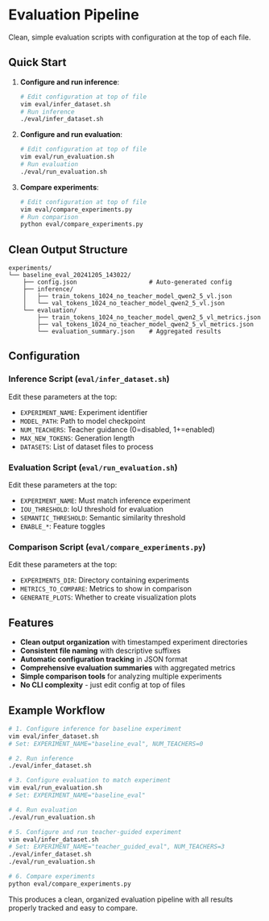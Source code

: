# Evaluation Pipeline

Clean, simple evaluation scripts with configuration at the top of each file.

## Quick Start

1. **Configure and run inference**:
   ```bash
   # Edit configuration at top of file
   vim eval/infer_dataset.sh
   # Run inference
   ./eval/infer_dataset.sh
   ```

2. **Configure and run evaluation**:
   ```bash
   # Edit configuration at top of file  
   vim eval/run_evaluation.sh
   # Run evaluation
   ./eval/run_evaluation.sh
   ```

3. **Compare experiments**:
   ```bash
   # Edit configuration at top of file
   vim eval/compare_experiments.py
   # Run comparison
   python eval/compare_experiments.py
   ```

## Clean Output Structure

```
experiments/
└── baseline_eval_20241205_143022/
    ├── config.json                    # Auto-generated config
    ├── inference/
    │   ├── train_tokens_1024_no_teacher_model_qwen2_5_vl.json
    │   └── val_tokens_1024_no_teacher_model_qwen2_5_vl.json
    └── evaluation/
        ├── train_tokens_1024_no_teacher_model_qwen2_5_vl_metrics.json
        ├── val_tokens_1024_no_teacher_model_qwen2_5_vl_metrics.json
        └── evaluation_summary.json    # Aggregated results
```

## Configuration

### Inference Script (`eval/infer_dataset.sh`)
Edit these parameters at the top:
- `EXPERIMENT_NAME`: Experiment identifier
- `MODEL_PATH`: Path to model checkpoint
- `NUM_TEACHERS`: Teacher guidance (0=disabled, 1+=enabled)
- `MAX_NEW_TOKENS`: Generation length
- `DATASETS`: List of dataset files to process

### Evaluation Script (`eval/run_evaluation.sh`)
Edit these parameters at the top:
- `EXPERIMENT_NAME`: Must match inference experiment
- `IOU_THRESHOLD`: IoU threshold for evaluation
- `SEMANTIC_THRESHOLD`: Semantic similarity threshold
- `ENABLE_*`: Feature toggles

### Comparison Script (`eval/compare_experiments.py`)
Edit these parameters at the top:
- `EXPERIMENTS_DIR`: Directory containing experiments
- `METRICS_TO_COMPARE`: Metrics to show in comparison
- `GENERATE_PLOTS`: Whether to create visualization plots

## Features

- **Clean output organization** with timestamped experiment directories
- **Consistent file naming** with descriptive suffixes
- **Automatic configuration tracking** in JSON format
- **Comprehensive evaluation summaries** with aggregated metrics
- **Simple comparison tools** for analyzing multiple experiments
- **No CLI complexity** - just edit config at top of files

## Example Workflow

```bash
# 1. Configure inference for baseline experiment
vim eval/infer_dataset.sh
# Set: EXPERIMENT_NAME="baseline_eval", NUM_TEACHERS=0

# 2. Run inference
./eval/infer_dataset.sh

# 3. Configure evaluation to match experiment
vim eval/run_evaluation.sh  
# Set: EXPERIMENT_NAME="baseline_eval"

# 4. Run evaluation
./eval/run_evaluation.sh

# 5. Configure and run teacher-guided experiment
vim eval/infer_dataset.sh
# Set: EXPERIMENT_NAME="teacher_guided_eval", NUM_TEACHERS=3
./eval/infer_dataset.sh
./eval/run_evaluation.sh

# 6. Compare experiments
python eval/compare_experiments.py
```

This produces a clean, organized evaluation pipeline with all results properly tracked and easy to compare.